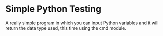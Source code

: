 # Simple Python Testing
A really simple program in which you can input Python variables and it will return the data type used, this time using the cmd module.
